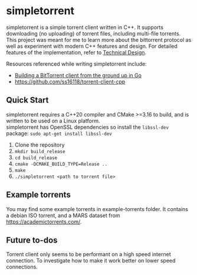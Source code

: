 # simpletorrent
simpletorrent is a simple torrent client written in C++. It supports downloading (no uploading) of torrent files, including multi-file torrents. This project was meant for me to learn more about the bittorrent protocol as well as experiment with modern C++ features and design. For detailed features of the implementation, refer to [Technical Design](TechnicalDesign.md).

Resources referenced while writing simpletorrent include:
* [Building a BitTorrent client from the ground up in Go](https://blog.jse.li/posts/torrent/)
* https://github.com/ss16118/torrent-client-cpp

## Quick Start
simpletorrent requires a C++20 compiler and CMake >=3.16 to build, and is written to be used on a Linux platform.  
simpletorrent has OpenSSL dependencies so install the `libssl-dev` package:
`sudo apt-get install libssl-dev`
1. Clone the repository
2. `mkdir build_release`
3. `cd build_release`
4. `cmake -DCMAKE_BUILD_TYPE=Release ..`
5. `make`
6. `./simpletorrent <path to torrent file>`

## Example torrents
You may find some example torrents in example-torrents folder. It contains a debian ISO torrent, and a MARS dataset from https://academictorrents.com/.

## Future to-dos
Torrent client only seems to be performant on a high speed internet connection. To investigate how to make it work better on lower speed connections.
